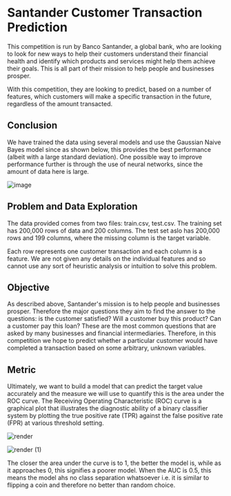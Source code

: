 # Santander Customer Transaction Prediction
This competition is run by Banco Santander, a global bank, who are looking to look for new ways to help their customers understand their financial health and identify which products and services might help them achieve their goals. This is all part of their mission to help people and businesses prosper.

With this competition, they are looking to predict, based on a number of features, which customers will make a specific transaction in the future, regardless of the amount transacted.

## Conclusion
We have trained the data using several models and use the Gaussian Naive Bayes model since as shown below, this provides the best performance (albeit with a large standard deviation). One possible way to improve performance further is through the use of neural networks, since the amount of data here is large.

![image](https://user-images.githubusercontent.com/45533954/92143920-da240280-ee0d-11ea-91cc-20a0277e143c.png)

## Problem and Data Exploration
The data provided comes from two files: train.csv, test.csv. The training set has 200,000 rows of data and 200 columns. The test set aslo has 200,000 rows and 199 columns, where the missing column is the target variable.

Each row represents one customer transaction and each column is a feature. We are not given any details on the individual features and so cannot use any sort of heuristic analysis or intuition to solve this problem.

## Objective
As described above, Santander's mission is to help people and businesses prosper. Therefore the major questions they aim to find the answer to the questions: is the customer satisfied? Will a customer buy this product? Can a customer pay this loan? These are the most common questions that are asked by many businesses and financial intermediaries. Therefore, in this competition we hope to predict whether a particular customer would have completed a transaction based on some arbitrary, unknown variables.

## Metric
Ultimately, we want to build a model that can predict the target value accurately and the measure we will use to quantify this is the area under the ROC curve. The Receiving Operating Characteristic (ROC) curve is a graphical plot that illustrates the diagnostic ability of a binary classifier system by plotting the true positive rate (TPR) against the false positive rate (FPR) at various threshold setting.

![render](https://user-images.githubusercontent.com/45533954/92144562-caf18480-ee0e-11ea-86a2-15ae676a5557.png)

![render (1)](https://user-images.githubusercontent.com/45533954/92144619-df358180-ee0e-11ea-9469-fe6933df0a4a.png)

The closer the area under the curve is to 1, the better the model is, while as it approaches 0, this signifies a poorer model. When the AUC is 0.5, this means the model ahs no class separation whatsoever i.e. it is similar to flipping a coin and therefore no better than random choice.
